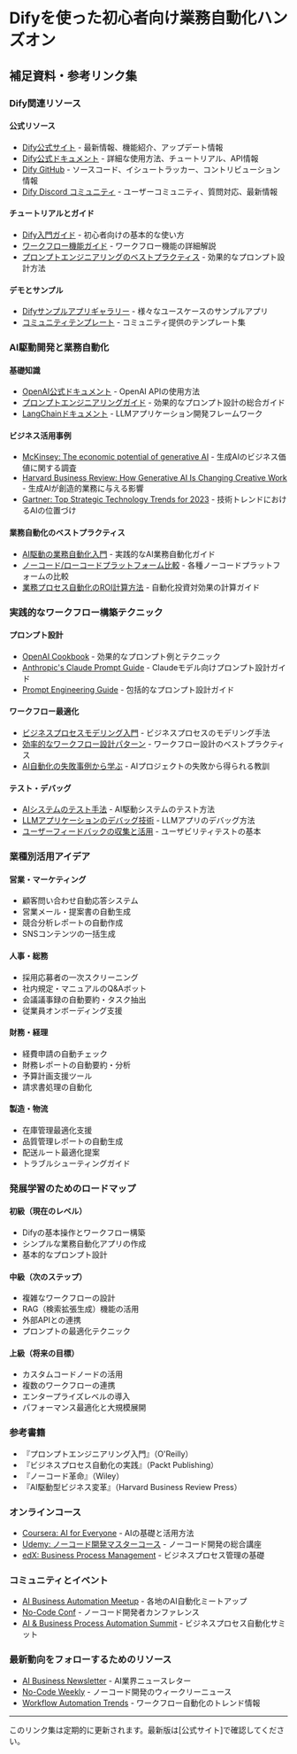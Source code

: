 # Difyを使った初心者向け業務自動化ハンズオン
## 補足資料・参考リンク集

### Dify関連リソース

#### 公式リソース
- [Dify公式サイト](https://dify.ai/) - 最新情報、機能紹介、アップデート情報
- [Dify公式ドキュメント](https://docs.dify.ai/) - 詳細な使用方法、チュートリアル、API情報
- [Dify GitHub](https://github.com/langgenius/dify) - ソースコード、イシュートラッカー、コントリビューション情報
- [Dify Discord コミュニティ](https://discord.gg/AhzKf7dNgk) - ユーザーコミュニティ、質問対応、最新情報

#### チュートリアルとガイド
- [Dify入門ガイド](https://docs.dify.ai/getting-started/intro) - 初心者向けの基本的な使い方
- [ワークフロー機能ガイド](https://docs.dify.ai/features/workflow) - ワークフロー機能の詳細解説
- [プロンプトエンジニアリングのベストプラクティス](https://docs.dify.ai/advanced/prompt-engineering) - 効果的なプロンプト設計方法

#### デモとサンプル
- [Difyサンプルアプリギャラリー](https://dify.ai/apps) - 様々なユースケースのサンプルアプリ
- [コミュニティテンプレート](https://github.com/langgenius/dify-templates) - コミュニティ提供のテンプレート集

### AI駆動開発と業務自動化

#### 基礎知識
- [OpenAI公式ドキュメント](https://platform.openai.com/docs) - OpenAI APIの使用方法
- [プロンプトエンジニアリングガイド](https://www.promptingguide.ai/) - 効果的なプロンプト設計の総合ガイド
- [LangChainドキュメント](https://js.langchain.com/docs/) - LLMアプリケーション開発フレームワーク

#### ビジネス活用事例
- [McKinsey: The economic potential of generative AI](https://www.mckinsey.com/capabilities/mckinsey-digital/our-insights/the-economic-potential-of-generative-ai-the-next-productivity-frontier) - 生成AIのビジネス価値に関する調査
- [Harvard Business Review: How Generative AI Is Changing Creative Work](https://hbr.org/2022/11/how-generative-ai-is-changing-creative-work) - 生成AIが創造的業務に与える影響
- [Gartner: Top Strategic Technology Trends for 2023](https://www.gartner.com/en/information-technology/insights/top-technology-trends) - 技術トレンドにおけるAIの位置づけ

#### 業務自動化のベストプラクティス
- [AI駆動の業務自動化入門](https://www.oreilly.com/library/view/practical-ai-for/9781484270349/) - 実践的なAI業務自動化ガイド
- [ノーコード/ローコードプラットフォーム比較](https://www.g2.com/categories/no-code-development-platforms) - 各種ノーコードプラットフォームの比較
- [業務プロセス自動化のROI計算方法](https://www.uipath.com/resources/automation-whitepapers/rpa-roi-calculation-guide) - 自動化投資対効果の計算ガイド

### 実践的なワークフロー構築テクニック

#### プロンプト設計
- [OpenAI Cookbook](https://github.com/openai/openai-cookbook) - 効果的なプロンプト例とテクニック
- [Anthropic's Claude Prompt Guide](https://docs.anthropic.com/claude/docs/introduction-to-prompting) - Claudeモデル向けプロンプト設計ガイド
- [Prompt Engineering Guide](https://www.promptingguide.ai/) - 包括的なプロンプト設計ガイド

#### ワークフロー最適化
- [ビジネスプロセスモデリング入門](https://www.bpmnquickguide.com/) - ビジネスプロセスのモデリング手法
- [効率的なワークフロー設計パターン](https://www.workflow-management.net/) - ワークフロー設計のベストプラクティス
- [AI自動化の失敗事例から学ぶ](https://spectrum.ieee.org/ai-failures) - AIプロジェクトの失敗から得られる教訓

#### テスト・デバッグ
- [AIシステムのテスト手法](https://www.deeplearning.ai/the-batch/testing-ai-systems/) - AI駆動システムのテスト方法
- [LLMアプリケーションのデバッグ技術](https://www.surgehq.ai/blog/debugging-llm-applications) - LLMアプリのデバッグ方法
- [ユーザーフィードバックの収集と活用](https://www.nngroup.com/articles/usability-testing-101/) - ユーザビリティテストの基本

### 業種別活用アイデア

#### 営業・マーケティング
- 顧客問い合わせ自動応答システム
- 営業メール・提案書の自動生成
- 競合分析レポートの自動作成
- SNSコンテンツの一括生成

#### 人事・総務
- 採用応募者の一次スクリーニング
- 社内規定・マニュアルのQ&Aボット
- 会議議事録の自動要約・タスク抽出
- 従業員オンボーディング支援

#### 財務・経理
- 経費申請の自動チェック
- 財務レポートの自動要約・分析
- 予算計画支援ツール
- 請求書処理の自動化

#### 製造・物流
- 在庫管理最適化支援
- 品質管理レポートの自動生成
- 配送ルート最適化提案
- トラブルシューティングガイド

### 発展学習のためのロードマップ

#### 初級（現在のレベル）
- Difyの基本操作とワークフロー構築
- シンプルな業務自動化アプリの作成
- 基本的なプロンプト設計

#### 中級（次のステップ）
- 複雑なワークフローの設計
- RAG（検索拡張生成）機能の活用
- 外部APIとの連携
- プロンプトの最適化テクニック

#### 上級（将来の目標）
- カスタムコードノードの活用
- 複数のワークフローの連携
- エンタープライズレベルの導入
- パフォーマンス最適化と大規模展開

### 参考書籍

- 『プロンプトエンジニアリング入門』（O'Reilly）
- 『ビジネスプロセス自動化の実践』（Packt Publishing）
- 『ノーコード革命』（Wiley）
- 『AI駆動型ビジネス変革』（Harvard Business Review Press）

### オンラインコース

- [Coursera: AI for Everyone](https://www.coursera.org/learn/ai-for-everyone) - AIの基礎と活用方法
- [Udemy: ノーコード開発マスターコース](https://www.udemy.com/course/nocode-development/) - ノーコード開発の総合講座
- [edX: Business Process Management](https://www.edx.org/learn/business-process-management) - ビジネスプロセス管理の基礎

### コミュニティとイベント

- [AI Business Automation Meetup](https://www.meetup.com/topics/artificial-intelligence/) - 各地のAI自動化ミートアップ
- [No-Code Conf](https://www.nocodeconf.com/) - ノーコード開発者カンファレンス
- [AI & Business Process Automation Summit](https://www.iqpc.com/) - ビジネスプロセス自動化サミット

### 最新動向をフォローするためのリソース

- [AI Business Newsletter](https://www.artificialintelligence-news.com/) - AI業界ニュースレター
- [No-Code Weekly](https://www.nocode.tech/newsletter) - ノーコード開発のウィークリーニュース
- [Workflow Automation Trends](https://www.workato.com/blog) - ワークフロー自動化のトレンド情報

---

このリンク集は定期的に更新されます。最新版は[公式サイト]で確認してください。
